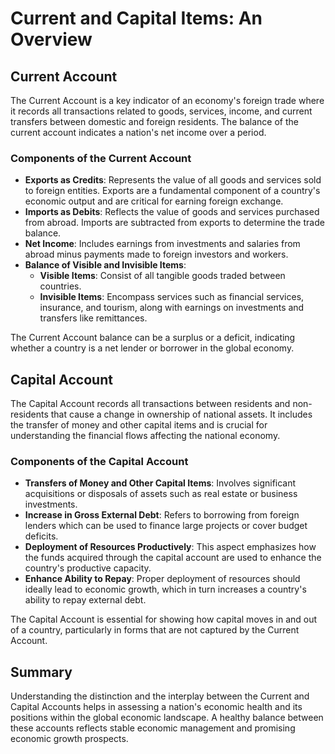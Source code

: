 # Current and Capital Items: An Overview

## Current Account

The Current Account is a key indicator of an economy's foreign trade where it records all transactions related to goods, services, income, and current transfers between domestic and foreign residents. The balance of the current account indicates a nation's net income over a period.

### Components of the Current Account

- **Exports as Credits**: Represents the value of all goods and services sold to foreign entities. Exports are a fundamental component of a country's economic output and are critical for earning foreign exchange.
- **Imports as Debits**: Reflects the value of goods and services purchased from abroad. Imports are subtracted from exports to determine the trade balance.
- **Net Income**: Includes earnings from investments and salaries from abroad minus payments made to foreign investors and workers.
- **Balance of Visible and Invisible Items**:
  - **Visible Items**: Consist of all tangible goods traded between countries.
  - **Invisible Items**: Encompass services such as financial services, insurance, and tourism, along with earnings on investments and transfers like remittances.

The Current Account balance can be a surplus or a deficit, indicating whether a country is a net lender or borrower in the global economy.

## Capital Account

The Capital Account records all transactions between residents and non-residents that cause a change in ownership of national assets. It includes the transfer of money and other capital items and is crucial for understanding the financial flows affecting the national economy.

### Components of the Capital Account

- **Transfers of Money and Other Capital Items**: Involves significant acquisitions or disposals of assets such as real estate or business investments.
- **Increase in Gross External Debt**: Refers to borrowing from foreign lenders which can be used to finance large projects or cover budget deficits.
- **Deployment of Resources Productively**: This aspect emphasizes how the funds acquired through the capital account are used to enhance the country's productive capacity.
- **Enhance Ability to Repay**: Proper deployment of resources should ideally lead to economic growth, which in turn increases a country's ability to repay external debt.

The Capital Account is essential for showing how capital moves in and out of a country, particularly in forms that are not captured by the Current Account.

## Summary

Understanding the distinction and the interplay between the Current and Capital Accounts helps in assessing a nation's economic health and its positions within the global economic landscape. A healthy balance between these accounts reflects stable economic management and promising economic growth prospects.

